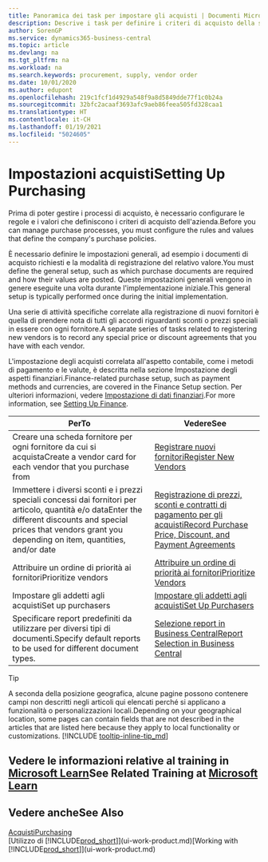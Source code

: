 ```yaml
---
title: Panoramica dei task per impostare gli acquisti | Documenti Microsoft
description: Descrive i task per definire i criteri di acquisto della società e impostare i processi di acquisto.
author: SorenGP
ms.service: dynamics365-business-central
ms.topic: article
ms.devlang: na
ms.tgt_pltfrm: na
ms.workload: na
ms.search.keywords: procurement, supply, vendor order
ms.date: 10/01/2020
ms.author: edupont
ms.openlocfilehash: 219c1fcf1d4929a548f9a8d5849dde77f1c0b24a
ms.sourcegitcommit: 32bfc2acaaf3693afc9aeb86feea505fd328caa1
ms.translationtype: HT
ms.contentlocale: it-CH
ms.lasthandoff: 01/19/2021
ms.locfileid: "5024605"
---
```

# <a name="setting-up-purchasing"></a><span data-ttu-id="3fc2b-103">Impostazioni acquisti</span><span class="sxs-lookup"><span data-stu-id="3fc2b-103">Setting Up Purchasing</span></span>
<span data-ttu-id="3fc2b-104">Prima di poter gestire i processi di acquisto, è necessario configurare le regole e i valori che definiscono i criteri di acquisto dell'azienda.</span><span class="sxs-lookup"><span data-stu-id="3fc2b-104">Before you can manage purchase processes, you must configure the rules and values that define the company's purchase policies.</span></span>

<span data-ttu-id="3fc2b-105">È necessario definire le impostazioni generali, ad esempio i documenti di acquisto richiesti e la modalità di registrazione del relativo valore.</span><span class="sxs-lookup"><span data-stu-id="3fc2b-105">You must define the general setup, such as which purchase documents are required and how their values are posted.</span></span> <span data-ttu-id="3fc2b-106">Queste impostazioni generali vengono in genere eseguite una volta durante l'implementazione iniziale.</span><span class="sxs-lookup"><span data-stu-id="3fc2b-106">This general setup is typically performed once during the initial implementation.</span></span>

<span data-ttu-id="3fc2b-107">Una serie di attività specifiche correlate alla registrazione di nuovi fornitori è quella di prendere nota di tutti gli accordi riguardanti sconti o prezzi speciali in essere con ogni fornitore.</span><span class="sxs-lookup"><span data-stu-id="3fc2b-107">A separate series of tasks related to registering new vendors is to record any special price or discount agreements that you have with each vendor.</span></span>

<span data-ttu-id="3fc2b-108">L'impostazione degli acquisti correlata all'aspetto contabile, come i metodi di pagamento e le valute, è descritta nella sezione Impostazione degli aspetti finanziari.</span><span class="sxs-lookup"><span data-stu-id="3fc2b-108">Finance-related purchase setup, such as payment methods and currencies, are covered in the Finance Setup section.</span></span> <span data-ttu-id="3fc2b-109">Per ulteriori informazioni, vedere [Impostazione di dati finanziari](finance-setup-finance.md).</span><span class="sxs-lookup"><span data-stu-id="3fc2b-109">For more information, see [Setting Up Finance](finance-setup-finance.md).</span></span>

| <span data-ttu-id="3fc2b-110">Per</span><span class="sxs-lookup"><span data-stu-id="3fc2b-110">To</span></span> | <span data-ttu-id="3fc2b-111">Vedere</span><span class="sxs-lookup"><span data-stu-id="3fc2b-111">See</span></span> |
| --- | --- |
| <span data-ttu-id="3fc2b-112">Creare una scheda fornitore per ogni fornitore da cui si acquista</span><span class="sxs-lookup"><span data-stu-id="3fc2b-112">Create a vendor card for each vendor that you purchase from</span></span>|[<span data-ttu-id="3fc2b-113">Registrare nuovi fornitori</span><span class="sxs-lookup"><span data-stu-id="3fc2b-113">Register New Vendors</span></span>](purchasing-how-register-new-vendors.md) |
| <span data-ttu-id="3fc2b-114">Immettere i diversi sconti e i prezzi speciali concessi dai fornitori per articolo, quantità e/o data</span><span class="sxs-lookup"><span data-stu-id="3fc2b-114">Enter the different discounts and special prices that vendors grant you depending on item, quantities, and/or date</span></span> |[<span data-ttu-id="3fc2b-115">Registrazione di prezzi, sconti e contratti di pagamento per gli acquisti</span><span class="sxs-lookup"><span data-stu-id="3fc2b-115">Record Purchase Price, Discount, and Payment Agreements</span></span>](purchasing-how-record-purchase-price-discount-payment-agreements.md) |
| <span data-ttu-id="3fc2b-116">Attribuire un ordine di priorità ai fornitori</span><span class="sxs-lookup"><span data-stu-id="3fc2b-116">Prioritize vendors</span></span> |[<span data-ttu-id="3fc2b-117">Attribuire un ordine di priorità ai fornitori</span><span class="sxs-lookup"><span data-stu-id="3fc2b-117">Prioritize Vendors</span></span>](purchasing-how-prioritize-vendors.md) |
| <span data-ttu-id="3fc2b-118">Impostare gli addetti agli acquisti</span><span class="sxs-lookup"><span data-stu-id="3fc2b-118">Set up purchasers</span></span> |[<span data-ttu-id="3fc2b-119">Impostare gli addetti agli acquisti</span><span class="sxs-lookup"><span data-stu-id="3fc2b-119">Set Up Purchasers</span></span>](purchasing-how-setup-purchasers.md) |
|<span data-ttu-id="3fc2b-120">Specificare report predefiniti da utilizzare per diversi tipi di documenti.</span><span class="sxs-lookup"><span data-stu-id="3fc2b-120">Specify default reports to be used for different document types.</span></span>|[<span data-ttu-id="3fc2b-121">Selezione report in Business Central</span><span class="sxs-lookup"><span data-stu-id="3fc2b-121">Report Selection in Business Central</span></span>](across-report-selections.md)|

> [!TIP]
> <span data-ttu-id="3fc2b-122">A seconda della posizione geografica, alcune pagine possono contenere campi non descritti negli articoli qui elencati perché si applicano a funzionalità o personalizzazioni locali.</span><span class="sxs-lookup"><span data-stu-id="3fc2b-122">Depending on your geographical location, some pages can contain fields that are not described in the articles that are listed here because they apply to local functionality or customizations.</span></span> [!INCLUDE [tooltip-inline-tip_md](includes/tooltip-inline-tip_md.md)]

## <a name="see-related-training-at-microsoft-learn"></a><span data-ttu-id="3fc2b-123">Vedere le informazioni relative al training in [Microsoft Learn](/learn/paths/trade-get-started-dynamics-365-business-central/)</span><span class="sxs-lookup"><span data-stu-id="3fc2b-123">See Related Training at [Microsoft Learn](/learn/paths/trade-get-started-dynamics-365-business-central/)</span></span>

## <a name="see-also"></a><span data-ttu-id="3fc2b-124">Vedere anche</span><span class="sxs-lookup"><span data-stu-id="3fc2b-124">See Also</span></span>

[<span data-ttu-id="3fc2b-125">Acquisti</span><span class="sxs-lookup"><span data-stu-id="3fc2b-125">Purchasing</span></span>](purchasing-manage-purchasing.md)  
<span data-ttu-id="3fc2b-126">[Utilizzo di [!INCLUDE[prod_short](includes/prod_short.md)]](ui-work-product.md)</span><span class="sxs-lookup"><span data-stu-id="3fc2b-126">[Working with [!INCLUDE[prod_short](includes/prod_short.md)]](ui-work-product.md)</span></span>
